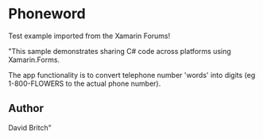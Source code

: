 Phoneword
=========

Test example imported from the Xamarin Forums!

"This sample demonstrates sharing C# code across platforms using Xamarin.Forms.

The app functionality is to convert telephone number 'words' into digits (eg 1-800-FLOWERS to the actual phone number).


Author
------

David Britch"
